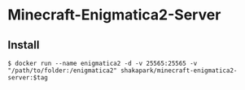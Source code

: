 # Minecraft-Enigmatica2-Server

## Install

~~~
$ docker run --name enigmatica2 -d -v 25565:25565 -v "/path/to/folder:/enigmatica2" shakapark/minecraft-enigmatica2-server:$tag
~~~
